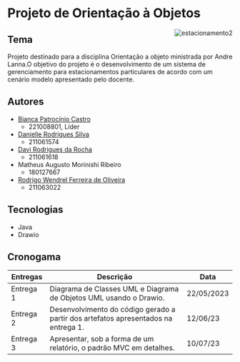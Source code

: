 # Projeto de Orientação à Objetos
<a href="https://imgbb.com/"><img src="https://i.ibb.co/9sRwxc3/estacionamento2.png" alt="estacionamento2" border="0" align="right"></a>

## Tema
Projeto destinado para a disciplina Orientação a objeto ministrada por Andre Lanna.O objetivo do projeto é o desenvolvimento de um sistema de gerenciamento para estacionamentos
particulares de acordo com um cenário 
modelo apresentado pelo docente. 



## Autores 

- [Bianca Patrocínio Castro](https://github.com/BiancaPatrocinio7)
  - 221008801, Líder
- [Danielle Rodrigues Silva](https://github.com/Danizelle)
  - 211061574
- [Davi Rodrigues da Rocha](https://github.com/DanielRogs)
  - 211061618
- Matheus Augusto Morinishi Ribeiro
  - 180127667
- [Rodrigo Wendrel Ferreira de Oliveira](https://github.com/rodwendrel)
  - 211063022

## Tecnologias 
- Java
- Drawio


## Cronogama 

Entregas | Descrição | Data
---|---|---|
Entrega 1| Diagrama de Classes UML e Diagrama de Objetos UML usando o Drawio.| 22/05/2023
Entrega 2| Desenvolvimento do código gerado a partir dos artefatos apresentados na entrega 1.| 12/06/23 
Entrega 3| Apresentar, sob a forma de um relatório, o padrão MVC em detalhes.| 10/07/23

